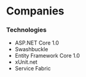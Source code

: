 # Companies

### Technologies

* ASP.NET Core 1.0
* Swashbuckle
* Entity Framework Core 1.0
* xUnit.net
* Service Fabric